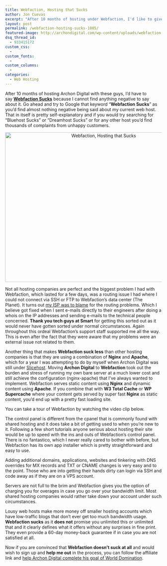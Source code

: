 ```yaml
---
title: Webfaction, Hosting that Sucks
author: Jon Cuevas
excerpt: "After 10 months of hosting under Webfaction, I'd like to give some insight and clarify a few points on as to why Webfaction sucks."
layout: post
permalink: /webfaction-hosting-sucks-1005/
featured-image: http://archondigital.com/wp-content/uploads/webfaction.jpg
dsq_thread_id:
  - 933415172
custom_css:
  - 
custom_fonts:
  - 
custom_columns:
  - 
categories:
  - Web Hosting
---
```

After 10 months of hosting Archon Digital with these guys, I&#8217;d have to say [**Webfaction Sucks**][1] because I cannot find anything negative to say about it. Go ahead and try to Google that keyword &#8220;**Webfaction Sucks**&#8221; as you&#8217;d find almost nothing negative being said about my current web host. That in itself is pretty self-explanatory and if you would try searching for &#8220;Bluehost Sucks&#8221; or &#8220;Dreamhost Sucks&#8221; or for any other host you&#8217;d find thousands of complaints from unhappy customers.<!--more-->

<p style="text-align: center;">
  <img class="size-full wp-image-1010 aligncenter" title="Webfaction, Hosting that Sucks" alt="Webfaction, Hosting that Sucks" src="http://archondigital.com/wp-content/uploads/webfaction.jpg" width="618" height="480" />
</p>

Not all hosting companies are perfect and the biggest problem I had with Webfaction, which lasted for a few days, was a routing issue I had where I could not connect via SSH or FTP to Webfaction&#8217;s data center (The Planet). It turns out [my ISP was to blame][2] for the routing problems. Which I believe got fixed when I sent e-mails directly to their engineers after doing a whois on the IP addresses and sending e-mails to the technical people concerned. **Thank you tech guys at Smart** for getting this sorted out as it would never have gotten sorted under normal circumstances. Again throughout this ordeal Webfaction&#8217;s support staff supported me all the way. This is even after the fact that they were aware that my problems were an external issue not related to them.

Another thing that makes **Webfaction suck less** than other hosting companies is that they are using a combination of **Nginx** and **Apache**, which for a year I was attempting to do by myself when Archon Digital was still under [Slicehost][3]. Moving **Archon Digital** to **Webfaction** took out the burden and stress of running my own bare server at a much lower cost and still achieve the configuration (nginx-apache) that I&#8217;ve always wanted to implement. Webfaction serves static content using **Nginx** and dynamic content using **Apache**. If you combine that with **W3 Total Cache** or **WP Supercache** where your content gets served by super fast **Nginx** as static content, you&#8217;d end up with a pretty fast loading site.

You can take a tour of Webfaction by watching the video clip below.

<p style="text-align: center;">
  <p>
    The control panel is different from the cpanel that is commonly found with shared hosting and it does take a bit of getting used to when you&#8217;re new to it. Following a few short tutorials anyone serious about hosting their site would be up to speed with the ins and outs of Webfaction&#8217;s control panel. There is no fantastico, which I never really cared to bother with before, but Webfaction has its own app installer which is pretty straightforward and easy to use.
  </p>
  
  <p>
    Adding additional domains, applications, websites and tinkering with DNS overrides for MX records and TXT or CNAME changes is very easy and to the point. Those who are into getting their hands dirty can login via SSH and code away as if they are on a VPS account.
  </p>
  
  <p>
    Servers are not full to the brim and Webfaction gives you the option of charging you for overages in case you go over your bandwidth limit. Most shared hosting companies would rather take down your account under such circumstances.
  </p>
  
  <p>
    Lousy web hosts make more money off smaller hosting accounts which have low-traffic blogs that don&#8217;t ever get too much bandwidth usage. <strong>Webfaction sucks</strong> as it <strong>does not</strong> promise you unlimited this or unlimited that and it clearly defines what it offers without any surprises in fine print. They even provide a 60-day money-back guarantee if in case you are not satisfied at all.
  </p>
  
  <p>
    Now if you are convinced that <strong>Webfaction doesn&#8217;t suck at all</strong> and would wish to sign up and <strong>help me out</strong> in the process, you can follow the affiliate link and <a href="http://www.webfaction.com/signup?affiliate=archondigital">help Archon Digital complete his goal of World Domination</a>.
  </p>

 [1]: http://archondigital.com/internet/hosting/webfaction-hosting-sucks/
 [2]: http://archondigital.com/internet/isp/smartbro/blame-it-on-my-isp-smart-bro/
 [3]: http://archondigital.com/internet/hosting/a-new-slice-of-life-slicehost/